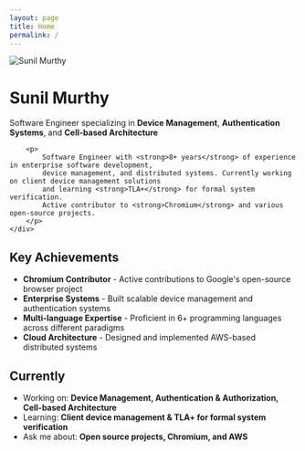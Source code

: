```yaml
---
layout: page
title: Home
permalink: /
---
```


<div class="hero-section">
    <div class="profile-image">
        <img src="{{ site.baseurl }}/public/images/profile.jpg" alt="Sunil Murthy" class="profile-photo">
    </div>
    <div class="hero-content">
        <h1 class="post-title">Sunil Murthy</h1>
        <p class="lead">
            Software Engineer specializing in <strong>Device Management</strong>, <strong>Authentication
                Systems</strong>, and <strong>Cell-based Architecture</strong>
        </p>

        <p>
            Software Engineer with <strong>8+ years</strong> of experience in enterprise software development,
            device management, and distributed systems. Currently working on client device management solutions
            and learning <strong>TLA+</strong> for formal system verification.
            Active contributor to <strong>Chromium</strong> and various open-source projects.
        </p>
    </div>
</div>



## Key Achievements

- **Chromium Contributor** - Active contributions to Google's open-source browser project
- **Enterprise Systems** - Built scalable device management and authentication systems
- **Multi-language Expertise** - Proficient in 6+ programming languages across different paradigms
- **Cloud Architecture** - Designed and implemented AWS-based distributed systems

## Currently

- Working on: **Device Management, Authentication & Authorization, Cell-based Architecture**
- Learning: **Client device management & TLA+ for formal system verification**
- Ask me about: **Open source projects, Chromium, and AWS**




<style>
/* Remove all horizontal lines below headers */
h1, h2, h3, h4, h5, h6 {
    border-bottom: none !important;
    padding-bottom: 0 !important;
    border: none !important;
}

.content h1,
.content h2,
.content h3,
.content h4,
.content h5,
.content h6 {
    border-bottom: none !important;
    padding-bottom: 0 !important;
    border: none !important;
}

/* Remove any hr elements or pseudo-elements that might create lines */
hr {
    display: none !important;
}

/* Remove borders from any elements that might have them */
* {
    border-bottom: none !important;
}

/* Specifically target any elements that might have underlines */
.page-title,
.post-title {
    border-bottom: none !important;
    text-decoration: none !important;
}

/* Remove any after pseudo-elements that might create lines */
h1:after, h2:after, h3:after, h4:after, h5:after, h6:after {
    display: none !important;
}

.content h1:after, .content h2:after, .content h3:after,
.content h4:after, .content h5:after, .content h6:after {
    display: none !important;
}
</style>
